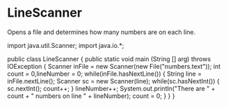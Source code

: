 # LineScanner
Opens a file and determines how many numbers are on each line.

import java.util.Scanner;
import java.io.*;

public class LineScanner {
    public static void main (String [] arg) throws IOException {
        Scanner inFile = new Scanner(new File("numbers.text"));
        int count = 0,lineNumber = 0;
        while(inFile.hasNextLine())  {
            String line = inFile.nextLine();
            Scanner sc = new Scanner(line);
            while(sc.hasNextInt()) {
                sc.nextInt();
                count++;
            }
            lineNumber++;
            System.out.println("There are " + count + " numbers on line " + lineNumber);
            count = 0;
        }
    }
}
